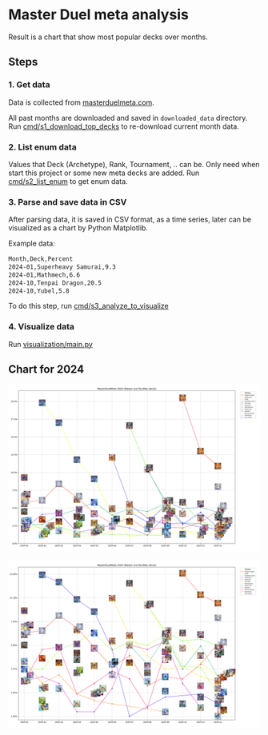 # Master Duel meta analysis

Result is a chart that show most popular decks over months.

## Steps

### 1. Get data

Data is collected from [masterduelmeta.com](https://www.masterduelmeta.com).

All past months are downloaded and saved in `downloaded_data` directory.  
Run [cmd/s1_download_top_decks](cmd/s1_download_top_decks/download_top_decks_test.go)
to re-download current month data.

### 2. List enum data

Values that Deck (Archetype), Rank, Tournament, .. can be.
Only need when start this project or some new meta decks are added.
Run [cmd/s2_list_enum](cmd/s2_list_enum/list_enum_deck_types.go) to get enum data.

### 3. Parse and save data in CSV

After parsing data, it is saved in CSV format, as a time series,
later can be visualized as a chart by Python Matplotlib.

Example data:

```csv
Month,Deck,Percent
2024-01,Superheavy Samurai,9.3
2024-01,Mathmech,6.6
2024-10,Tenpai Dragon,20.5
2024-10,Yubel,5.8
```

To do this step, run [cmd/s3_analyze_to_visualize](cmd/s3_analyze_to_visualize/s3_analyze_to_visualize.go)

### 4. Visualize data

Run [visualization/main.py](visualization/main.py)

## Chart for 2024

![decks_2024.png](decks_2024.png)

![decks_2024_log_scale.png](decks_2024_log_scale.png)
